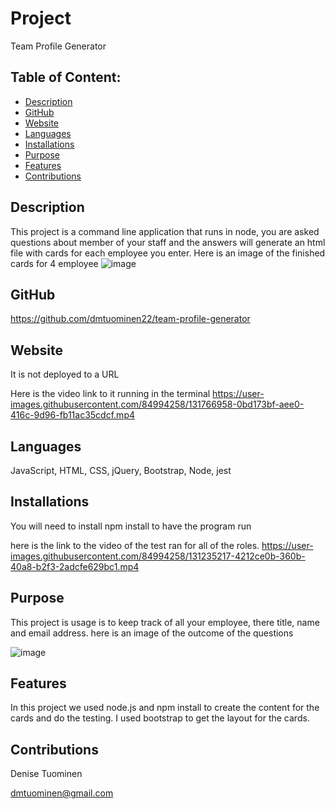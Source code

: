 # Project  
  Team Profile Generator
## Table of Content:
* [Description](#description)
* [GitHub](#github)
* [Website](#website)
* [Languages](#languages)
* [Installations](#installations)
* [Purpose](#purpose)
* [Features](#features)
* [Contributions](#contributions)

## Description
  This project is a command line application that runs in node, you are asked questions about member of your staff and the answers will generate an html file with cards for each employee you enter.  Here is an image of the finished cards for 4 employee
![image](https://user-images.githubusercontent.com/84994258/131267194-d3cc750b-1ac0-4bc9-8fe2-0072d8b2bef9.png)

## GitHub
  https://github.com/dmtuominen22/team-profile-generator 

## Website 
  It is not deployed to a URL 

  Here is the video link to it running in the terminal
  https://user-images.githubusercontent.com/84994258/131766958-0bd173bf-aee0-416c-9d96-fb11ac35cdcf.mp4

## Languages
  JavaScript, HTML, CSS, jQuery, Bootstrap, Node, jest

## Installations
  You will need to install npm install to have the program run

  here is the link to the video of the test ran for all of the roles.
https://user-images.githubusercontent.com/84994258/131235217-4212ce0b-360b-40a8-b2f3-2adcfe629bc1.mp4


## Purpose
  This project is usage is to keep track of all your employee, there title, name and email address.  here is an image of the outcome of the questions

  ![image](https://user-images.githubusercontent.com/84994258/131234775-cab3f3bc-9a87-4f0f-bced-90560637c6cb.png)
## Features
  In this project we used node.js  and npm install to create the content for the cards and do the testing. I used bootstrap to get the layout for the cards.

## Contributions
  Denise Tuominen
  
  dmtuominen@gmail.com 